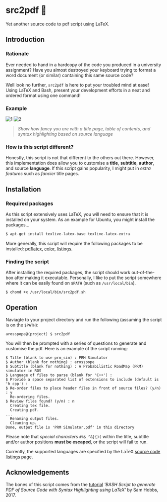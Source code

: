 # src2pdf :page_with_curl:

Yet another source code to pdf script using LaTeX.

## Introduction
### Rationale

Ever needed to hand in a hardcopy of the code you produced in a university assignment? Have you almost destroyed your keyboard trying to format a word document (or similar) containing this same source code?

Well look no further, `src2pdf` is here to put your troubled mind at ease! Using LaTeX and Bash, present your development efforts in a neat and ordered format using one command!

### Example

![1](https://i.imgur.com/T4QiEX5m.png) ![2](https://i.imgur.com/YDpsWm9m.png)
> _Show how fancy you are with a title page, table of contents, and syntax highlighting based on source language_

### How is this script different?

Honestly, this script is not that different to the others out there. However, this implementation does allow you to customise a **title**, **subtitle**, **author**, and source **language**. If this script gains popularity, I might put in _extra features_ such as _fancier_ title pages.

## Installation
### Required packages

As this script extensively uses LaTeX, you will need to ensure that it is installed on your system. As an example for Ubuntu, you might install the packages...
```bash
$ apt-get install texlive-latex-base texlive-latex-extra
```
More generally, this script will require the following packages to be installed: [pdflatex](http://linux.die.net/man/1/pdflatex),  [color](http://www.ctan.org/tex-archive/macros/latex/contrib/xcolor/), [listings](https://en.wikibooks.org/wiki/LaTeX/Source_Code_Listings).

### Finding the script

After installing the required packages, the script should work out-of-the-box after making it executable. Personally, I like to put the script somewhere where it can be easily found on `$PATH` (such as `/usr/local/bin`).

```bash
$ chomd +x /usr/local/bin/src2pdf.sh
```

## Operation

Naviagte to your project directory and run the following (assuming the script is on the `$PATH`):
```
arosspope@(project) $ src2pdf
```
You will then be prompted with a series of questions to generate and customise the pdf. Here is an example of the script running:


```
$ Title (blank to use prm_sim) : PRM Simulator
$ Author (blank for nothing) : arosspope
$ Subtitle (blank for nothing) : A Probabilistic RoadMap (PRM) simulator in ROS
$ Language of files to parse (blank for 'C++') :
$ Provide a space separated list of extensions to include (default is 'h cpp') :
$ Re-order files to place header files in front of source files? (y/n) : y
  Re-ordering files.
$ Review files found? (y/n) : n
  Creating tex file.
  Creating pdf.
...
  Renaming output files.
  Cleaning up.
Done, output file is 'PRM Simulator.pdf' in this directory
```
Please note that _special characters_ `#%$_^&}{)(` within the title, subtitle and/or author positions **must be escaped**, or the script will fail to run.

Currently, the supported languages are specified by the LaTeX [source code listings](http://en.wikibooks.org/wiki/LaTeX/Source_Code_Listings) page.

## Acknowledgements

The bones of this script comes from the [tutorial](https://samhobbs.co.uk/2017/01/bash-script-generate-pdf-source-code-syntax-highlighting-using-latex) _'BASH Script to generate PDF of Source Code with Syntax Highlighting using LaTeX'_ by Sam Hobbs, 2017.
